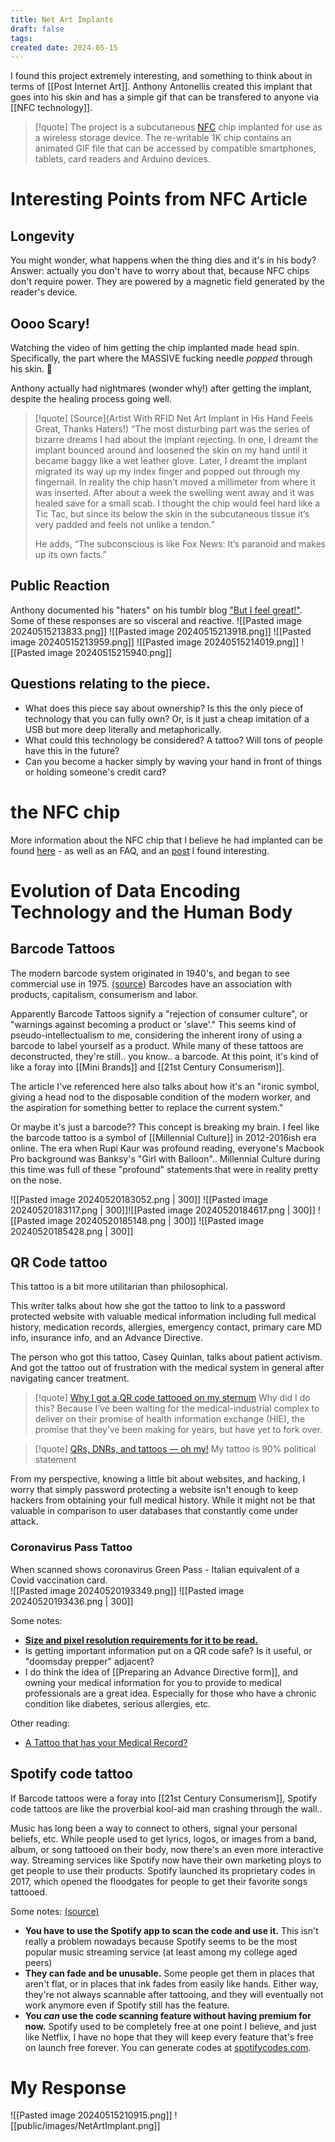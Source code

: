 ```yaml
---
title: Net Art Implants
draft: false
tags: 
created date: 2024-05-15
---
```

I found this project extremely interesting, and something to think about in terms of [[Post Internet Art]]. Anthony Antonellis created this implant that goes into his skin and has a simple gif that can be transfered to anyone via [[NFC technology]].  

> [!quote]
> The project is a subcutaneous [NFC](http://en.wikipedia.org/wiki/Near_field_communication) chip implanted for use as a wireless storage device. The re-writable 1K chip contains an animated GIF file that can be accessed by compatible smartphones, tablets, card readers and Arduino devices.
# Interesting Points from NFC Article
## Longevity
You might wonder, what happens when the thing dies and it's in his body?
Answer: actually you don't have to worry about that, because NFC chips don't require power. They are powered by a magnetic field generated by the reader's device.
## Oooo Scary!
Watching the video of him getting the chip implanted made head spin. Specifically, the part where the MASSIVE fucking needle *popped* through his skin. 🤢

Anthony actually had nightmares (wonder why!) after getting the implant, despite the healing process going well.

> [!quote] [Source](Artist With RFID Net Art Implant in His Hand Feels Great, Thanks Haters!)
> “The most disturbing part was the series of bizarre dreams I had about the implant rejecting. In one, I dreamt the implant bounced around and loosened the skin on my hand until it became baggy like a wet leather glove. Later, I dreamt the implant migrated its way up my index finger and popped out through my fingernail. In reality the chip hasn’t moved a millimeter from where it was inserted. After about a week the swelling went away and it was healed save for a small scab. I thought the chip would feel hard like a Tic Tac, but since its below the skin in the subcutaneous tissue it’s very padded and feels not unlike a tendon.”
> 
> He adds, “The subconscious is like Fox News: It’s paranoid and makes up its own facts.”

## Public Reaction
Anthony documented his "haters" on his tumblr blog ["But I feel great!"](https://butifeelgreat.tumblr.com). Some of these responses are so visceral and reactive. 
![[Pasted image 20240515213833.png]]
![[Pasted image 20240515213918.png]]
![[Pasted image 20240515213959.png]]
![[Pasted image 20240515214019.png]]
![[Pasted image 20240515215940.png]]
## Questions relating to the piece.
- What does this piece say about ownership? Is this the only piece of technology that you can fully own? Or, is it just a cheap imitation of a USB but more deep literally and metaphorically. 
- What could this technology be considered? A tattoo? Will tons of people have this in the future?
- Can you become a hacker simply by waving your hand in front of things or holding someone's credit card?
# the NFC chip
More information about the NFC chip that I believe he had implanted can be found [here](https://dangerousthings.com/product/xnt/) - as well as an FAQ, and an [post](https://forum.dangerousthings.com/t/x-series-implantable-transponder-faq/28#faq-rfid-vs-nfc) I found interesting.
# Evolution of Data Encoding Technology and the Human Body
## Barcode Tattoos
The modern barcode system originated in 1940's, and began to see commercial use in 1975. [(source)](https://www.tattoodo.com/articles/5-reasons-why-barcode-tattoos-arent-such-a-great-idea-4815) Barcodes have an association with products, capitalism, consumerism and labor.

Apparently Barcode Tattoos signify a "rejection of consumer culture", or "warnings against becoming a product or 'slave'." This seems kind of pseudo-intellectualism to me, considering the inherent irony of using a barcode to label yourself as a product. While many of these tattoos are deconstructed, they're still.. you know.. a barcode. At this point, it's kind of like a foray into [[Mini Brands]] and [[21st Century Consumerism]]. 

The article I've referenced here also talks about how it's an "ironic symbol, giving a head nod to the disposable condition of the modern worker, and the aspiration for something better to replace the current system."

Or maybe it's just a barcode?? This concept is breaking my brain. I feel like the barcode tattoo is a symbol of [[Millennial Culture]] in 2012-2016ish era online. The era when Rupi Kaur was profound reading, everyone's Macbook Pro background was Banksy's "Girl with Balloon".. Millennial Culture during this time was full of these "profound" statements that were in reality pretty on the nose.

![[Pasted image 20240520183052.png | 300]] ![[Pasted image 20240520183117.png | 300]]![[Pasted image 20240520184617.png | 300]] ![[Pasted image 20240520185148.png | 300]] ![[Pasted image 20240520185428.png | 300]]
## QR Code tattoo
This tattoo is a bit more utilitarian than philosophical. 

This writer talks about how she got the tattoo to link to a password protected website with valuable medical information including full medical history, medication records, allergies, emergency contact, primary care MD info, insurance info, and an Advance Directive.

The person who got this tattoo, Casey Quinlan, talks about patient activism. And got the tattoo out of frustration with the medical system in general after navigating cancer treatment. 

> [!quote] [Why I got a QR code tattooed on my sternum](https://medium.com/@mightycasey/why-i-got-a-qr-code-tattooed-on-my-sternum-1830bdedf61b)
> Why did I do this? Because I’ve been waiting for the medical-industrial complex to deliver on their promise of health information exchange (HIE), the promise that they’ve been making for years, but have yet to fork over.

> [!quote] [QRs, DNRs, and tattoos — oh my!](https://medium.com/tincture/qrs-dnrs-and-tattoos-oh-my-dcaf4685db8b)
> My tattoo is 90% political statement

From my perspective, knowing a little bit about websites, and hacking, I worry that simply password protecting a website isn't enough to keep hackers from obtaining your full medical history. While it might not be that valuable in comparison to user databases that constantly come under attack. 
### Coronavirus Pass Tattoo
When scanned shows coronavirus Green Pass - Italian equivalent of a Covid vaccination card.  
![[Pasted image 20240520193349.png]] ![[Pasted image 20240520193436.png | 300]]

Some notes:
- **[Size and pixel resolution requirements for it to be read.](https://www.barcodeart.com/store/customizable/qr_tattoos/QR_Code_Tattoo_Guide.html)** 
- Is getting important information put on a QR code safe? Is it useful, or "doomsday prepper" adjacent?
- I do think the idea of [[Preparing an Advance Directive form]], and owning your medical information for you to provide to medical professionals are a great idea. Especially for those who have a chronic condition like diabetes, serious allergies, etc.

Other reading:
- [A Tattoo that has your Medical Record?](https://medhacker.com/2011/08/30/a-tattoo-that-has-your-medical-record/)
## Spotify code tattoo
If Barcode tattoos were a foray into [[21st Century Consumerism]], Spotify code tattoos are like the proverbial kool-aid man crashing through the wall.. 

Music has long been a way to connect to others, signal your personal beliefs, etc. While people used to get lyrics, logos, or images from a band, album, or song tattooed on their body, now there's an even more interactive way. Streaming services like Spotify now have their own marketing ploys to get people to use their products.
Spotify launched its proprietary codes in 2017, which opened the floodgates for people to get their favorite songs tattooed. 

Some notes: [(source)](https://abc7news.com/what-is-a-spotify-tattoo-song-code-qr/14378086/)
- **You have to use the Spotify app to scan the code and use it.** This isn't really a problem nowadays because Spotify seems to be the most popular music streaming service (at least among my college aged peers)
- **They can fade and be unusable.** Some people get them in places that aren't flat, or in places that ink fades from easily like hands. Either way, they're not always scannable after tattooing, and they will eventually not work anymore even if Spotify still has the feature. 
- **You *can* use the code scanning feature without having premium for now.** Spotify used to be completely free at one point I believe, and just like Netflix, I have no hope that they will keep every feature that's free on launch free forever. You can generate codes at [spotifycodes.com](https://spotifycodes.com). 
# My Response
![[Pasted image 20240515210915.png]]
![[public/images/NetArtImplant.png]]
